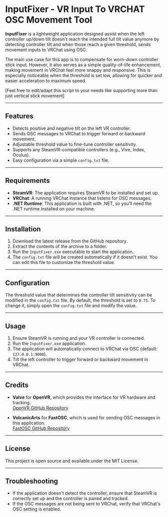 # InputFixer - VR Input To VRCHAT OSC Movement Tool

**InputFixer** is a lightweight application designed assist when the left controller up/down tilt doesn't reach the intended full tilt value anymore by detecting controller tilt and when those reach a given threshold, sends movement inputs to VRChat using OSC.

The main use case for this app is to compensate for worn-down controller stick input. However, it also serves as a simple quality-of-life enhancement, making movement in VRChat feel more snappy and responsive. This is especially noticeable when the threshold is set low, allowing for quicker and easier acceleration to maximum speed.

[Feel free to edit/adapt this script to your needs like supporting more than just vertical stick movement]

---

## Features
- Detects positive and negative tilt on the left VR controller.
- Sends OSC messages to VRChat to trigger forward or backward movement.
- Adjustable threshold value to fine-tune controller sensitivity.
- Supports any SteamVR-compatible controllers (e.g., Vive, Index, Oculus).
- Easy configuration via a simple `config.txt` file.

---

## Requirements
- **SteamVR**: The application requires SteamVR to be installed and set up.
- **VRChat**: A running VRChat instance that listens for OSC messages.
- **.NET Runtime**: This application is built with .NET, so you’ll need the .NET runtime installed on your machine.

---

## Installation
1. Download the latest release from the GitHub repository.
2. Extract the contents of the archive to a folder.
3. Run the `InputFixer.exe` executable to start the application.
4. The `config.txt` file will be created automatically if it doesn't exist. You can edit this file to customize the threshold value.

---

## Configuration
The threshold value that determines the controller tilt sensitivity can be modified in the `config.txt` file. By default, the threshold is set to `0.75`. To change it, simply open the `config.txt` file and modify the value.

---


## Usage
1. Ensure SteamVR is running and your VR controller is connected.
2. Run the `InputFixer.exe` application.
3. The application will automatically connect to VRChat via OSC (default: `127.0.0.1:9000`).
4. Tilt the left controller to trigger forward or backward movement in VRChat.

---

## Credits
- **Valve** for **OpenVR**, which provides the interface for VR hardware and tracking.  
  [OpenVR GitHub Repository](https://github.com/ValveSoftware/openvr)
  
- **VolcanicArts** for **FastOSC**, which is used for sending OSC messages in this application.  
  [FastOSC GitHub Repository](https://github.com/VolcanicArts/FastOSC)

---

## License
This project is open source and available under the MIT License.

---

## Troubleshooting
- If the application doesn't detect the controller, ensure that SteamVR is correctly set up and the controller is paired and tracked.
- If the OSC messages are not being sent to VRChat, verify that VRChat's OSC setting is enabled.
